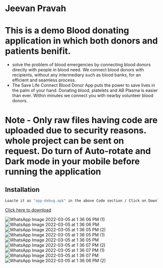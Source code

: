 # Jeevan Pravah
# This is a demo Blood donating application in which both donors and patients benifit. 
- solve the problem of blood emergencies by connecting blood donors directly with people in blood need. We connect blood donors with recipients, without any intermediary such as blood banks, for an efficient and seamless process. 
- The Save Life Connect Blood Donor App puts the power to save lives in the palm of your hand. Donating blood, platelets and AB Plasma is easier than ever. Within minutes we connect you with nearby volunteer blood donors.

# Note - Only raw files having code are uploaded due to security reasons. whole project can be sent on request. Do turn of Auto-rotate and Dark mode in your mobile before running the application



## Installation
```bash
Loacte it as "app-debug.apk" in the above Code section / Click on Download below
```
[Click here to download](https://u.pcloud.link/publink/show?code=XZFvOXVZpBVxWCK1qGSqht6jbdqs45UFezWy) 

![WhatsApp Image 2022-03-05 at 1 36 06 PM (1)](https://user-images.githubusercontent.com/81664507/156874728-39ab8926-ab94-4e6d-a925-07a326e2640d.jpeg)
![WhatsApp Image 2022-03-05 at 1 36 06 PM](https://user-images.githubusercontent.com/81664507/156874731-49c80be0-4f0d-47a1-8f9d-f1641de856b8.jpeg)
![WhatsApp Image 2022-03-05 at 1 36 05 PM (2)](https://user-images.githubusercontent.com/81664507/156874733-0aa80f7f-9728-4926-8303-a95f07a09d2b.jpeg)
![WhatsApp Image 2022-03-05 at 1 36 05 PM (1)](https://user-images.githubusercontent.com/81664507/156874735-c151628f-74df-4b0a-af7e-4c3f5f9ef5ce.jpeg)
![WhatsApp Image 2022-03-05 at 1 36 05 PM](https://user-images.githubusercontent.com/81664507/156874736-99dde424-a41b-426e-b6f8-5acc6c4c56c1.jpeg)
![WhatsApp Image 2022-03-05 at 1 36 07 PM (2)](https://user-images.githubusercontent.com/81664507/156874737-b82e6139-83bf-4da1-a193-bcabe1404f74.jpeg)
![WhatsApp Image 2022-03-05 at 1 36 07 PM (1)](https://user-images.githubusercontent.com/81664507/156874738-cc29c2ae-add8-4e39-9646-3f21d9e2fbaf.jpeg)
![WhatsApp Image 2022-03-05 at 1 36 07 PM](https://user-images.githubusercontent.com/81664507/156874740-458dec4f-6dcc-4659-b0ea-c13341cb0a05.jpeg)
![WhatsApp Image 2022-03-05 at 1 36 06 PM (2)](https://user-images.githubusercontent.com/81664507/156874743-eff53461-9694-4f1c-989c-5d22ee3b5588.jpeg)

